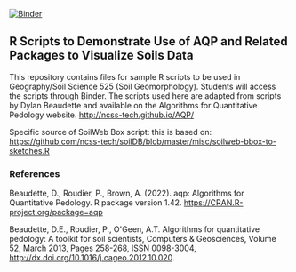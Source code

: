 [![Binder](https://mybinder.org/badge_logo.svg)](https://mybinder.org/v2/gh/Joseph-A-Mason/soil_geomorph_r?urlpath=rstudio)

## R Scripts to Demonstrate Use of AQP and Related Packages to Visualize Soils Data

This repository contains files for sample R scripts to be used in Geography/Soil Science 525 (Soil Geomorphology). Students will access the scripts through Binder. The scripts used here are adapted from scripts by Dylan Beaudette and available on the Algorithms for Quantitative Pedology website. http://ncss-tech.github.io/AQP/

Specific source of SoilWeb Box script: this is based on: https://github.com/ncss-tech/soilDB/blob/master/misc/soilweb-bbox-to-sketches.R

### References

Beaudette, D., Roudier, P., Brown, A. (2022). aqp: Algorithms for
Quantitative Pedology. R package version 1.42.
<https://CRAN.R-project.org/package=aqp>

Beaudette, D.E., Roudier, P., O'Geen, A.T. Algorithms for
quantitative pedology: A toolkit for soil scientists, Computers &
Geosciences, Volume 52, March 2013, Pages 258-268, ISSN 0098-3004,
http://dx.doi.org/10.1016/j.cageo.2012.10.020.
